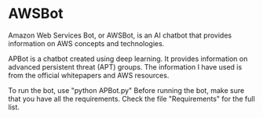 # AWSBot
Amazon Web Services Bot, or AWSBot, is an AI chatbot that provides information on AWS concepts and technologies.  

APBot is a chatbot created using deep learning. It provides information on advanced persistent threat (APT) groups. The information I have used is from the official whitepapers and AWS resources.  

To run the bot, use "python APBot.py" Before running the bot, make sure that you have all the requirements. Check the file "Requirements" for the full list.
